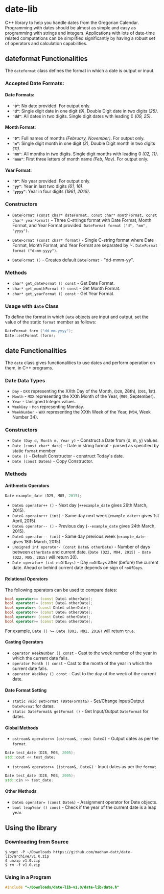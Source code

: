 # date-lib

C++ library to help you handle dates from the Gregorian Calendar. Programming with dates should be almost as simple and easy as programming with strings and integers. Applications with lots of date-time related computations can be simplified significantly by having a robust set of operators and calculation capabilities.

## dateformat Functionalities

The `dateformat` class defines the format in which a date is output or input.

### Accepted Date Formats:

#### Date Formats:
* **`"0"`**: No date provided. For output only.
* **`"d"`**: Single digit date in one digit *(9)*, Double Digit date in two digits *(25)*.
* **`"dd"`**: All dates in two digits. Single digit dates with leading 0 *(09, 25)*.

#### Month Format:
* **`"0"`**: Full names of months *(February, November)*. For output only.
* **`"m"`**: Single digit month in one digit *(2)*, Double Digit month in two digits *(11)*.
* **`"mm"`**: All months in two digits. Single digit months with leading 0 *(02, 11)*.
* **`"mmm"`**: First three letters of month name *(Feb, Nov)*. For output only.

#### Year Format:
* **`"0"`**: No year provided. For output only.
* **`"yy"`**: Year in last two digits *(61, 16)*.
* **`"yyyy"`**: Year in four digits *(1961, 2016)*.

### Constructors

* `DateFormat (const char* dateFormat, const char* monthFormat, const char* yearFormat)` - Three C-strings format with Date Format, Month Format, and Year Format provided. `DateFormat format ("d", "mm", "yyyy")`.

* `DateFormat (const char* format)` - Single C-string format where Date Format, Month Format, and Year Format are separated by ’-’. `DateFormat format ("d-mm-yyyy")`.

* `DateFormat ()` - Creates default `DateFormat` - "dd-mmm-yy".

### Methods

* `char* get_dateFormat () const` - Get Date Format.
* `char* get_monthFormat () const` - Get Month Format.
* `char* get_yearFormat () const` - Get Year Format.

### Usage with `date` Class

To define the format in which `Date` objects are input and output, set the value of the static `format` member as follows:

```cpp
DateFormat form ("dd-mm-yyyy");
Date::setFormat (form);
```

## date Functionalities

The `date` class gives functionalities to use dates and perform operation on them, in C++ programs.

### Date Data Types

* `Day` - `DXX` representing the XXth Day of the Month, (`D28`, 28th), (`D01`, 1st).
* `Month` - `MXX` representing the XXth Month of the Year, (`M09`, September).
* `Year` - Unsigned Integer values.
* `WeekDay` - `Mon` representing Monday.
* `WeekNumber` - `WXX` representing the XXth Week of the Year, (`W34`, Week Number 34).

### Constructors

* `Date (Day d, Month m, Year y)` - Construct a Date from (d, m, y) values.
* `Date (const char* date)` - Date in string format - parsed as specified by static `format` member.
* `Date ()` - Default Constructor - construct Today's date.
* `Date (const Date&)` - Copy Constructor.

### Methods

#### Arithmetic Operators

```cpp
Date example_date (D25, M05, 2015);
```

* `Date& operator++ ()` - Next day (`++example_date` gives 26th March, 2015).
* `Date& operator++ (int)` -  Same day next week (`example_date++` gives 1st April, 2015).
* `Date& operator-- ()` - Previous day (`--example_date` gives 24th March, 2015).
* `Date& operator-- (int)` - Same day previous week (`example_date--` gives 18th March, 2015).
* `unsigned int operator- (const Date& otherDate)` - Number of days between `otherDate` and current date. (`Date (D22, M04, 2015) - Date (D22, M05, 2015)` will return 30).
* `Date operator+ (int noOfDays)` - Day `noOfDays` after (before) the current date. Ahead or behind current date depends on sign of `noOfDays`.

#### Relational Operators

The following operators can be used to compare dates:

```cpp
bool operator== (const Date& otherDate);
bool operator!= (const Date& otherDate);
bool operator< (const Date& otherDate);
bool operator<= (const Date& otherDate);
bool operator> (const Date& otherDate);
bool operator>= (const Date& otherDate);
```

For example, `Date () >= Date (D01, M01, 2016)` will return `true`.

#### Casting Operators

* `operator WeekNumber () const` - Cast to the week number of the year in which the current date falls.
* `operator Month () const` - Cast to the month of the year in which the current date falls.
* `operator WeekDay () const` - Cast to the day of the week of the current date.

#### Date Format Setting

* `static void setFormat (DateFormat&)` - Set/Change Input/Output `DateFormat` for dates.
* `static DateFormat& getFormat ()` - Get Input/Output `DateFormat` for dates.

#### Global Methods

* `ostream& operator<< (ostream&, const Date&)` - Output dates as per the `format`.

```cpp
Date test_date (D28, M03, 2005);
std::cout << test_date;
```

* `istream& operator>> (istream&, Date&)` - Input dates as per the `format`.

```cpp
Date test_date (D28, M03, 2005);
std::cin >> test_date;
```

#### Other Methods

* `Date& operator= (const Date&)` - Assignment operator for Date objects.
* `bool leapYear () const` - Check if the year of the current date is a leap year.

## Using the library

### Downloading from Source

    $ wget -P ~/Downloads https://github.com/madhav-datt/date-lib/archive/v1.0.zip
    $ unzip v1.0.zip
    $ rm -f v1.0.zip

### Using in a Program

```cpp
#include "~/Downloads/date-lib-v1.0/date-lib/date.h"
```
